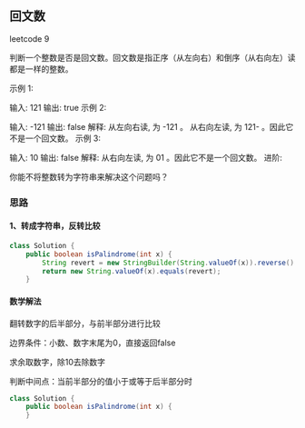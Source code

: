## 回文数

leetcode 9

判断一个整数是否是回文数。回文数是指正序（从左向右）和倒序（从右向左）读都是一样的整数。

示例 1:

输入: 121
输出: true
示例 2:

输入: -121
输出: false
解释: 从左向右读, 为 -121 。 从右向左读, 为 121- 。因此它不是一个回文数。
示例 3:

输入: 10
输出: false
解释: 从右向左读, 为 01 。因此它不是一个回文数。
进阶:

你能不将整数转为字符串来解决这个问题吗？

### 思路

#### 1、转成字符串，反转比较

```java
class Solution {
    public boolean isPalindrome(int x) {
        String revert = new StringBuilder(String.valueOf(x)).reverse().toString;
        return new String.valueOf(x).equals(revert);
    }
```

#### 数学解法

翻转数字的后半部分，与前半部分进行比较

边界条件：小数、数字末尾为0，直接返回false

求余取数字，除10去除数字

判断中间点：当前半部分的值小于或等于后半部分时

```java
class Solution {
    public boolean isPalindrome(int x) {
    }
```

